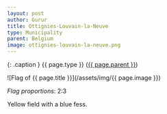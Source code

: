 ```yaml
---
layout: post
author: Gurur
title: Ottignies-Louvain-la-Neuve
type: Municipality
parent: Belgium
image: ottignies-louvain-la-neuve.png
---
```

{: .caption }
{{ page.type }} ([{{ page.parent }}](/2019/03/14/belgium.html))

![Flag of {{ page.title }}](/assets/img/{{ page.image }})

*Flag proportions*: 2:3

Yellow field with a blue fess.